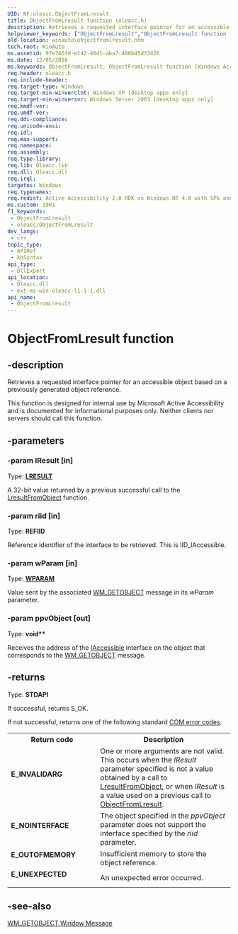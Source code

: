 ```yaml
---
UID: NF:oleacc.ObjectFromLresult
title: ObjectFromLresult function (oleacc.h)
description: Retrieves a requested interface pointer for an accessible object based on a previously generated object reference.
helpviewer_keywords: ["ObjectFromLresult","ObjectFromLresult function [Windows Accessibility]","_msaa_ObjectFromLresult","msaa.objectfromlresult","oleacc/ObjectFromLresult","winauto.objectfromlresult"]
old-location: winauto\objectfromlresult.htm
tech.root: WinAuto
ms.assetid: 97e766fd-e142-40d1-aba7-408b45d33426
ms.date: 12/05/2018
ms.keywords: ObjectFromLresult, ObjectFromLresult function [Windows Accessibility], _msaa_ObjectFromLresult, msaa.objectfromlresult, oleacc/ObjectFromLresult, winauto.objectfromlresult
req.header: oleacc.h
req.include-header: 
req.target-type: Windows
req.target-min-winverclnt: Windows XP [desktop apps only]
req.target-min-winversvr: Windows Server 2003 [desktop apps only]
req.kmdf-ver: 
req.umdf-ver: 
req.ddi-compliance: 
req.unicode-ansi: 
req.idl: 
req.max-support: 
req.namespace: 
req.assembly: 
req.type-library: 
req.lib: Oleacc.lib
req.dll: Oleacc.dll
req.irql: 
targetos: Windows
req.typenames: 
req.redist: Active Accessibility 2.0 RDK on Windows NT 4.0 with SP6 and later and Windows 98
ms.custom: 19H1
f1_keywords:
 - ObjectFromLresult
 - oleacc/ObjectFromLresult
dev_langs:
 - c++
topic_type:
 - APIRef
 - kbSyntax
api_type:
 - DllExport
api_location:
 - Oleacc.dll
 - ext-ms-win-oleacc-l1-1-1.dll
api_name:
 - ObjectFromLresult
---
```


# ObjectFromLresult function


## -description

Retrieves a requested interface pointer for an accessible object based on a previously generated object reference.

This function is designed for internal use by Microsoft Active Accessibility and is documented for informational purposes only. Neither clients nor servers should call this function.

## -parameters

### -param lResult [in]

Type: <b><a href="https://docs.microsoft.com/windows/desktop/WinProg/windows-data-types">LRESULT</a></b>

A 32-bit value returned by a previous successful call to the <a href="https://docs.microsoft.com/windows/desktop/api/oleacc/nf-oleacc-lresultfromobject">LresultFromObject</a> function.

### -param riid [in]

Type: <b>REFIID</b>

Reference identifier of the interface to be retrieved. This is IID_IAccessible.

### -param wParam [in]

Type: <b><a href="https://docs.microsoft.com/windows/desktop/WinProg/windows-data-types">WPARAM</a></b>

Value sent by the associated <a href="https://docs.microsoft.com/windows/desktop/WinAuto/wm-getobject">WM_GETOBJECT</a> message in its <i>wParam</i> parameter.

### -param ppvObject [out]

Type: <b>void**</b>

Receives the address of the <a href="https://docs.microsoft.com/windows/desktop/api/oleacc/nn-oleacc-iaccessible">IAccessible</a> interface on the object that corresponds to the <a href="https://docs.microsoft.com/windows/desktop/WinAuto/wm-getobject">WM_GETOBJECT</a> message.

## -returns

Type: <b>STDAPI</b>

If successful, returns S_OK.

If not successful, returns one of the following standard <a href="https://docs.microsoft.com/windows/desktop/WinAuto/return-values">COM error codes</a>.

<table>
<tr>
<th>Return code</th>
<th>Description</th>
</tr>
<tr>
<td width="40%">
<dl>
<dt><b>E_INVALIDARG</b></dt>
</dl>
</td>
<td width="60%">
One or more arguments are not valid. This occurs when the <i>lResult</i> parameter specified is not a value obtained by a call to <a href="https://docs.microsoft.com/windows/desktop/api/oleacc/nf-oleacc-lresultfromobject">LresultFromObject</a>, or when <i>lResult</i> is a value used on a previous call to <a href="https://docs.microsoft.com/windows/desktop/api/oleacc/nf-oleacc-objectfromlresult">ObjectFromLresult</a>.

</td>
</tr>
<tr>
<td width="40%">
<dl>
<dt><b>E_NOINTERFACE</b></dt>
</dl>
</td>
<td width="60%">
The object specified in the <i>ppvObject</i> parameter does not support the interface specified by the <i>riid</i> parameter.

</td>
</tr>
<tr>
<td width="40%">
<dl>
<dt><b>E_OUTOFMEMORY</b></dt>
</dl>
</td>
<td width="60%">
Insufficient memory to store the object reference.

</td>
</tr>
<tr>
<td width="40%">
<dl>
<dt><b>E_UNEXPECTED</b></dt>
</dl>
</td>
<td width="60%">
An unexpected error occurred.

</td>
</tr>
</table>

## -see-also

<a href="https://docs.microsoft.com/windows/desktop/WinAuto/wm-getobject-window-message">WM_GETOBJECT Window Message</a>

